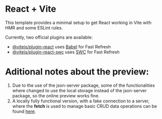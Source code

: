 # React + Vite

This template provides a minimal setup to get React working in Vite with HMR and some ESLint rules.

Currently, two official plugins are available:

- [@vitejs/plugin-react](https://github.com/vitejs/vite-plugin-react/blob/main/packages/plugin-react/README.md) uses [Babel](https://babeljs.io/) for Fast Refresh
- [@vitejs/plugin-react-swc](https://github.com/vitejs/vite-plugin-react-swc) uses [SWC](https://swc.rs/) for Fast Refresh


 # Aditional notes about the preview:

1. Due to the use of the json-server package, some of the functionalities where changed to use the local storage instead of the json-server package, so the online preview works fine.
1. A locally fully functional version, with a fake connection to a server, where the **fetch** is used to manage basic CRUD data operations can be found [here](https://github.com/vonschappler/Ultimate-React/tree/main/Section_19/03-world-wise).
